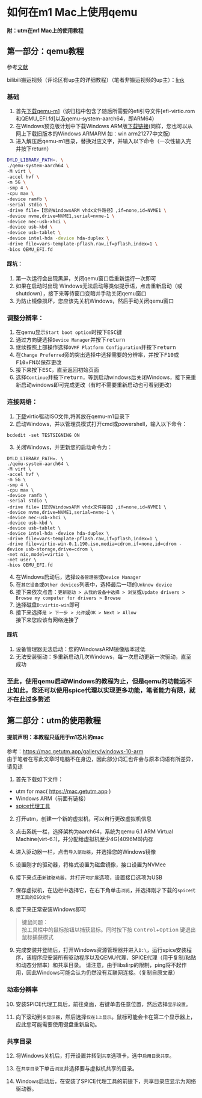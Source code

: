 # 如何在m1 Mac上使用qemu  
#### 附：utm在m1 Mac上的使用教程  
## 第一部分：qemu教程  
参考<a target="_blank" href="https://forums.macrumors.com/threads/success-virtualize-windows-10-for-arm-on-m1-with-alexander-grafs-qemu-hypervisor-patch.2272354/">文献</a>  
  
bilibili搬运视频（评论区有up主的详细教程）（笔者非搬运视频的up主）：<a target="_blank" href="https://b23.tv/JOZ2Ib">link</a>  
  
### 基础
1. 首先<a target="_blank" href="https://mega.nz/file/QYB0QTrC#p6IMBJlFqqNKuGonwrDkPOVKQj8yHCVgiLOYVaGvs4M">下载qemu-m1</a>（该归档中包含了随后所需要的efi引导文件[efi-virtio.rom和QEMU_EFI.fd]以及qemu-system-aarch64，即ARM64）  
2. 在Windows预览版计划中下载Windows ARM版<a target="_blank" href="https://www.microsoft.com/zh-cn/software-download/windowsinsiderpreviewARM64">下载链接</a>(同样，您也可以从网上下载旧版本的Windows ARMARM 如：win arm21277中文版)
3. 进入解压后qemu-m1目录，替换对应文字，并输入以下命令（一次性输入完并按下return）  

```bash
DYLD_LIBRARY_PATH=. \
./qemu-system-aarch64 \
-M virt \
-accel hvf \
-m 5G \
-smp 4 \
-cpu max \
-device ramfb \
-serial stdio \
-drive file=【您的WindowsARM vhdx文件路径】,if=none,id=NVME1 \
-device nvme,drive=NVME1,serial=nvme-1 \
-device nec-usb-xhci \
-device usb-kbd \
-device usb-tablet \
-device intel-hda -device hda-duplex \
-drive file=vars-template-pflash.raw,if=pflash,index=1 \
-bios QEMU_EFI.fd
```  

#### 踩坑：
1. 第一次运行会出现黑屏，关闭qemu窗口后重新运行一次即可  
2. 如果在启动时出现 Windows无法启动等类似提示语，点击重新启动（或shutdown），接下来等待窗口变暗并手动关闭qemu窗口  
3. 为防止镜像损坏，您应该先关机Windows，然后手动关闭qemu窗口  
  
### 调整分辨率：
1. 在qemu显示`Start boot option`时按下<kbd>ESC</kbd>键  
2. 通过方向键选择`Device Manager`并按下<kbd>return</kbd>
3. 继续按照上部操作选择`OVMF Platform Configuration`并按下<kbd>return</kbd>
4. 在`Change Preferred`旁的突出选择中选择需要的分辨率，并按下<kbd>F10</kbd>或<kbd>F10</kbd>+<kbd>FN</kbd>以保存更改  
5. 接下来按下<kbd>ESC</kbd>，直至返回初始页面
6. 选择`Continue`并按下<kbd>return</kbd>，等到启动windows后关闭Windows，接下来重新启动windows即可完成更改（有时不需要重新启动也可看到更改）

### 连接网络：
1. <a target="_blank" href="https://fedorapeople.org/groups/vir...o/virtio-win-0.1.190-1/virtio-win-0.1.190.iso">下载</a>virtio驱动ISO文件,将其放在qemu-m1目录下  
2. 启动Windows，并以管理员模式打开cmd或powershell，输入以下命令：

```bush
bcdedit -set TESTSIGNING ON
```  

3. 关闭Windows，并更新您的启动命令为：  

```bush
DYLD_LIBRARY_PATH=. \
./qemu-system-aarch64 \
-M virt \
-accel hvf \
-m 5G \
-smp 4 \
-cpu max \
-device ramfb \
-serial stdio \
-drive file=【您的WindowsARM vhdx文件路径】,if=none,id=NVME1 \
-device nvme,drive=NVME1,serial=nvme-1 \
-device nec-usb-xhci \
-device usb-kbd \
-device usb-tablet \
-device intel-hda -device hda-duplex \
-drive file=vars-template-pflash.raw,if=pflash,index=1 \
-drive file=virtio-win-0.1.190.iso,media=cdrom,if=none,id=cdrom -device usb-storage,drive=cdrom \
-net nic,model=virtio \
-net user \
-bios QEMU_EFI.fd
```  


4. 在Windows启动后，选择`设备管理器`或`Device Manager`  
5. 在`其它设备`或`Other devices`列表中，选择最后一项的`Unknow device`  
6. 接下来依次点击：`更新驱动 > 从我的设备中选择 > 浏览`或`Update drivers > Browse my computer for drivers > Browse`  
7. 选择磁盘`D:virtio-win`即可  
8. 接下来选择`是 > 下一步 > 允许`或`OK > Next > Allow`  
接下来您应该有网络连接了  
  
#### 踩坑
1. 设备管理器无法启动：您的WindowsARM镜像版本过低  
2. 无法安装驱动：多重新启动几次Windows，每一次启动更新一次驱动，直至成功  
  
### 至此，使用qemu启动Windows的教程为止，但是qemu的功能远不止如此，您还可以使用spice代理以实现更多功能，笔者能力有限，就不在此过多赘述
  
  
## 第二部分：utm的使用教程  
#### 提前声明：本教程只适用于m1芯片的mac  
参考：https://mac.getutm.app/gallery/windows-10-arm  
由于笔者在写此文章时电脑不在身边，因此部分词汇也许会与原本词语有所差异，请见谅
  
1. 首先下载如下文件：
- utm for mac( https://mac.getutm.app )  
- Windows ARM（前面有链接）  
- <a target="_blank" href="https://github.com/utmapp/qemu/releases/download/v5.2.0-asi/spice-guest-tools-0.164.iso">spice代理工具</a>  
  
2. 打开utm，创建一个新的虚拟机，可以自行更改虚拟机信息  
  
3. 点击系统一栏，选择架构为aarch64，系统为qemu 6.1 ARM Virtual Machine(virt-6.1)，并分配给虚拟机至少4G(4096MB)内存  
  
4. 进入驱动器一栏，点击`导入驱动器`，并选择您的Windows镜像  
  
5. 设置刚才的驱动器，将格式设置为磁盘镜像，接口设置为NVMee  
  
6. 接下来点击`新建驱动器`，并打开`可扩展`选项，设置接口选项为USB  
  
7. 保存虚拟机，在边栏中选择它，在右下角单击`浏览`，并选择刚才下载的`spice代理工具的ISO文件`  
  
8. 接下来正常安装Windows即可  
  
> 键鼠问题：  
> 按工具栏中的鼠标按钮以捕获鼠标。同时按下按 <kbd>Control</kbd>+<kbd>Option</kbd> 键退出鼠标捕获模式  
  
9. 完成安装并登陆后，打开Windows资源管理器并进入`D:\`，运行spice安装程序，该程序应安装所有驱动程序以及QEMU代理、SPICE代理（用于复制/粘贴和动态分辨率）和共享目录。
请注意，由于libslirp的限制，ping将不起作用，因此Windows可能会认为仍然没有互联网连接。（复制自原文章）  
  
### 动态分辨率
  
10. 安装SPICE代理工具后，前往桌面，右键单击任意位置，然后选择`显示设置`。  
  
11. 向下滚动到`多显示器`，然后选择`仅在1上显示`。鼠标可能会卡在第二个显示器上，应此您可能需要使用键盘重新启动。  
  
### 共享目录
  
12. 将Windows关机后，打开设置并转到`共享`选项卡，选中`启用目录共享`。
  
13. 在`共享目录`下单击`浏览`并选择要与虚拟机共享的目录。
  
14. Windows启动后，在安装了SPICE代理工具的前提下，共享目录应显示为网络驱动器。